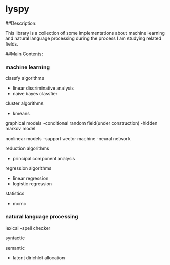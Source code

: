 lyspy
======

##Description:

This library is a collection of some implementations about machine learning and natural language processing during the process I am studying related fields. 


##Main Contents:

### machine learning

classfy algorithms
- linear discriminative analysis
- naive bayes classfier 

cluster algorithms
- kmeans

graphical models
-conditional random field(under construction)
-hidden markov model

nonlinear models
-support vector machine
-neural network

reduction algorithms
- principal component analysis

regression algorithms
- linear regression
- logistic regression

statistics
- mcmc

### natural language processing

lexical
-spell checker

syntactic

semantic
- latent dirichlet allocation








